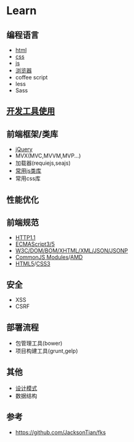 # Learn
## 编程语言
* [html](html)
* [css](css)
* [js](js)
* [浏览器](browser)
* coffee script
* less
* Sass

## [开发工具使用](software-use)

## 前端框架/类库
* [jQuery](js/jquery/jquery-outline.md)
* MVX(MVC,MVVM,MVP...)
* 加载器(requiejs,seajs)
* [常用js类库](js/js-plugins.md)
* 常用css库

## 性能优化

## 前端规范
* [HTTP1.1](http://www.w3.org/Protocols/rfc2616/rfc2616.html)
* [ECMAScript3/5](http://www.ecma-international.org/publications/standards/Ecma-262.htm)
* [W3C/DOM/BOM/XHTML/XML/JSON/JSONP](http://www.w3.org/TR/)
* [CommonJS Modules](http://wiki.commonjs.org/wiki/Modules/1.0)/[AMD](https://github.com/amdjs/amdjs-api/wiki/AMD)
* [HTML5](http://www.w3.org/html/wg/drafts/html/master/)/[CSS3](http://www.w3.org/Style/CSS/specs.en.html)


## 安全
* XSS
* CSRF

## 部署流程
* 包管理工具(bower)
* 项目构建工具(grunt,gelp)

## 其他
* [设计模式](http://addyosmani.com/resources/essentialjsdesignpatterns/book/)
* 数据结构

## 参考
* https://github.com/JacksonTian/fks



